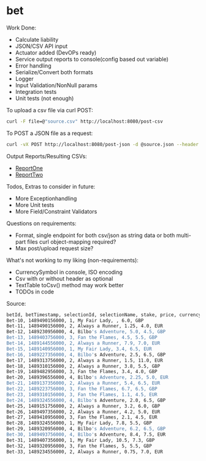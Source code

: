 # bet
Work Done:
- Calculate liability
- JSON/CSV API input
- Actuator added (DevOPs ready)
- Service output reports to console(config based out variable)
- Error handling
- Serialize/Convert both formats
- Logger
- Input Validation/NonNull params
- Integration tests
- Unit tests (not enough)


To upload a csv file via curl POST:
```sh
curl -F file=@"source.csv" http://localhost:8080/post-csv
```

To POST a JSON file as a request:
```sh
curl -vX POST http://localhost:8080/post-json -d @source.json --header "Content-Type: application/json"
```

Output Reports/Resulting CSVs:
- [ReportOne](https://github.com/Aeonitis/bet/blob/main/moneybags/ReportOne.csv)
- [ReportTwo](https://github.com/Aeonitis/bet/blob/main/moneybags/ReportTwo.csv)

Todos, Extras to consider in future:
- More Exceptionhandling
- More Unit tests
- More Field/Constraint Validators

Questions on requirements:
- Format, single endpoint for both csv/json as string data or both multi-part files curl object-mapping required? 
- Max post/upload request size?

What's not working to my liking (non-requirements):
- CurrencySymbol in console, ISO encoding 
- Csv with or without header as optional
- TextTable toCsv() method may work better
- TODOs in code

Source:
```sh
betId, betTimestamp, selectionId, selectionName, stake, price, currency
Bet-10, 1489490156000, 1, My Fair Lady, , 6.0, GBP
Bet-11, 1489490156000, 2, Always a Runner, 1.25, 4.0, EUR
Bet-12, 1489230956000, 4, Bilbo's Adventure, 5.0, 4.5, GBP
Bet-13, 1489403756000, 3, Fan the Flames, 4.5, 5.5, GBP
Bet-14, 1489144556000, 2, Always a Runner, 7.9, 7.0, EUR
Bet-15, 1489140956000, 1, My Fair Lady, 3.4, 6.5, EUR
Bet-16, 1489227356000, 4, Bilbo's Adventure, 2.5, 6.5, GBP
Bet-17, 1489313756000, 2, Always a Runner, 1.5, 11.0, EUR
Bet-18, 1489310156000, 2, Always a Runner, 3.8, 5.5, GBP
Bet-19, 1489482956000, 3, Fan the Flames, 3.4, 4.0, GBP
Bet-20, 1489396556000, 4, Bilbo's Adventure, 2.25, 5.0, EUR
Bet-21, 1489137356000, 2, Always a Runner, 5.4, 6.5, EUR
Bet-22, 1489223756000, 3, Fan the Flames, 6.7, 6.5, GBP
Bet-23, 1489310156000, 3, Fan the Flames, 1.1, 4.5, EUR
Bet-24, 1489324556000, 4, Bilbo's Adventure, 2.0, 6.5, GBP
Bet-25, 1489151756000, 2, Always a Runner, 3.2, 6.0, GBP
Bet-26, 1489497356000, 2, Always a Runner, 4.2, 5.0, EUR
Bet-27, 1489410956000, 3, Fan the Flames, 2.1, 4.5, EUR
Bet-28, 1489324556000, 1, My Fair Lady, 7.8, 5.5, GBP
Bet-29, 1489320956000, 4, Bilbo's Adventure, 6.2, 6.5, GBP
Bet-30, 1489493756000, 4, Bilbo's Adventure, 8.4, 7.5, EUR
Bet-31, 1489407356000, 1, My Fair Lady, 10.5, 7.3, GBP
Bet-32, 1489320956000, 3, Fan the Flames, 5, 5.5, GBP
Bet-33, 1489234556000, 2, Always a Runner, 0.75, 7.0, EUR
```